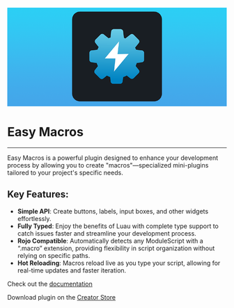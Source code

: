 ![Header](.moonwave/static/easy_macros_header.png)

# Easy Macros

-------------

Easy Macros is a powerful plugin designed to enhance your development process by allowing you to create "macros"—specialized mini-plugins tailored to your project's specific needs.

## Key Features:

* **Simple API**: Create buttons, labels, input boxes, and other widgets effortlessly.
* **Fully Typed**: Enjoy the benefits of Luau with complete type support to catch issues faster and streamline your development process.
* **Rojo Compatible**: Automatically detects any ModuleScript with a “.macro” extension, providing flexibility in script organization without relying on specific paths.
* **Hot Reloading**: Macros reload live as you type your script, allowing for real-time updates and faster iteration.

Check out the [documentation](https://brinkokevin.github.io/EasyMacros)

Download plugin on the [Creator Store](https://create.roblox.com/store/asset/17228863039/Easy-Macros)
